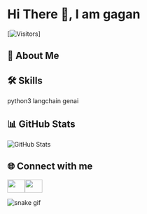 
# Hi There 👋, I am gagan
[![Visitors](https://visitor-badge.laobi.icu/badge?page_id=gagan-0108)]
## 🚀 About Me
       
## 🛠️ Skills
python3 langchain genai
## 📊 GitHub Stats
![GitHub Stats](https://github-readme-stats.vercel.app/api?username=gagan-0108&show_icons=true&theme=radical)
## 🌐 Connect with me
<a href="https://www.linkedin.com/in/gagan-deep-yadav-74b12a30a/" target="blank"><img align="center" src="https://jumpshare.com/s/jLrbdm5QXHvy5GJR54DD" alt="" height="30" width="40" /></a><a href="https://instagram.com/gagan-0108" target="blank"><img align="center" src="https://raw.githubusercontent.com/rahuldkjain/github-profile-readme-generator/master/src/images/icons/Social/instagram.svg" alt="" height="30" width="40" /></a>

![snake gif](https://github.com/gagan-0108/gagan-0108/blob/output/github-snake-dark.svg)
        

